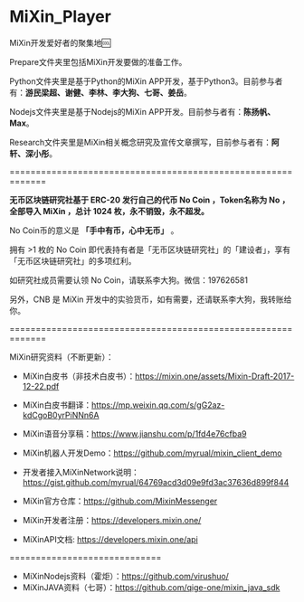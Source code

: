 # MiXin_Player
MiXin开发爱好者的聚集地🆒

Prepare文件夹里包括MiXin开发要做的准备工作。

Python文件夹里是基于Python的MiXin APP开发，基于Python3。目前参与者有：**游民梁超、谢健、李林、李大狗、七哥、姜岳**。

Nodejs文件夹里是基于Nodejs的MiXin APP开发。目前参与者有：**陈扬帆、Max**。

Research文件夹里是MiXin相关概念研究及宣传文章撰写，目前参与者有：**阿轩、深小彤**。

=============================================================

**无币区块链研究社基于 ERC-20 发行自己的代币 No Coin ，Token名称为 No ，全部导入 MiXin ，总计 1024 枚，永不销毁，永不超发。**

No Coin币的意义是 **「手中有币，心中无币」** 。

拥有 >1 枚的 No Coin 即代表持有者是「无币区块链研究社」的「建设者」，享有「无币区块链研究社」的多项红利。

如研究社成员需要认领 No Coin，请联系李大狗。微信：197626581

另外，CNB 是 MiXin 开发中的实验货币，如有需要，还请联系李大狗，我转账给你。

=============================================================

MiXin研究资料（不断更新）：

- MiXin白皮书（非技术白皮书）：https://mixin.one/assets/Mixin-Draft-2017-12-22.pdf
- MiXin白皮书翻译：https://mp.weixin.qq.com/s/gG2az-kdCgoB0yrPiNNn6A
- MiXin语音分享稿：https://www.jianshu.com/p/1fd4e76cfba9

- MiXin机器人开发Demo：https://github.com/myrual/mixin_client_demo
- 开发者接入MiXinNetwork说明：https://gist.github.com/myrual/64769acd3d09e9fd3ac37636d899f844
- MiXin官方仓库：https://github.com/MixinMessenger
- MiXin开发者注册：https://developers.mixin.one/
- MiXinAPI文档: https://developers.mixin.one/api

=============================

- MiXinNodejs资料（霍炬）：https://github.com/virushuo/
- MiXinJAVA资料（七哥）：https://github.com/qige-one/mixin_java_sdk
